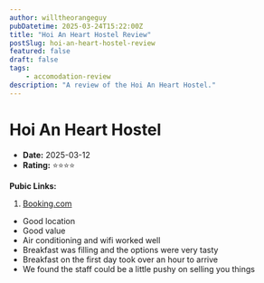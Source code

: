 ```yaml
---
author: willtheorangeguy
pubDatetime: 2025-03-24T15:22:00Z
title: "Hoi An Heart Hostel Review"
postSlug: hoi-an-heart-hostel-review
featured: false
draft: false
tags:
    - accomodation-review
description: "A review of the Hoi An Heart Hostel."
---
```


# Hoi An Heart Hostel

-   **Date:** 2025-03-12
-   **Rating:** ⭐⭐⭐⭐

**Pubic Links:**

1. [Booking.com](https://www.booking.com/hotel/vn/hoi-an-heart-villa.html?aid=332731&label=review_am&sid=c7f521e3328b99263d830acc16a4229b&activeTab=htReviews&dist=0&keep_landing=1&rurl=c55f60faaab9e580&sb_price_type=total&type=total&#tab-reviews:~:text=Good%20value%20location%20outside%20of%20the%20old%20town)

- Good location
- Good value
- Air conditioning and wifi worked well
- Breakfast was filling and the options were very tasty
- Breakfast on the first day took over an hour to arrive
- We found the staff could be a little pushy on selling you things
